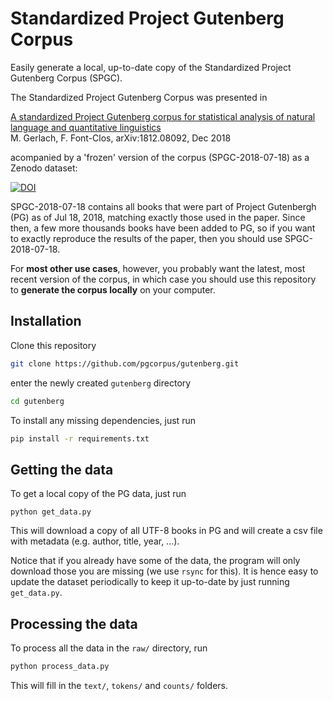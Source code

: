 # Standardized Project Gutenberg Corpus
Easily generate a local, up-to-date copy of the Standardized Project Gutenberg Corpus (SPGC).

The Standardized Project Gutenberg Corpus was presented in 

[A standardized Project Gutenberg corpus for statistical analysis of natural language and quantitative linguistics](https://arxiv.org/abs/1812.08092)  
M. Gerlach, F. Font-Clos, arXiv:1812.08092, Dec 2018

acompanied by a 'frozen' version of the corpus (SPGC-2018-07-18) as a Zenodo dataset: 

[![DOI](https://zenodo.org/badge/DOI/10.5281/zenodo.2422560.svg)](https://doi.org/10.5281/zenodo.2422560)

SPGC-2018-07-18 contains all books that were part of Project Gutenbergh (PG) as of Jul 18, 2018, matching exactly those used in the paper. Since then, a few more thousands books have been added to PG, so if you want to exactly reproduce the results of the paper, then you should use SPGC-2018-07-18.

For **most other use cases**, however, you probably want the latest, most recent version of the corpus, in which case you should use this repository to **generate the corpus locally** on your computer.


## Installation
Clone this repository

```bash
git clone https://github.com/pgcorpus/gutenberg.git
```
enter the newly created `gutenberg` directory

```bash
cd gutenberg
```

To install any missing dependencies, just run

```bash
pip install -r requirements.txt
```

## Getting the data
To get a local copy of the PG data, just run
```
python get_data.py
```
This will download a copy of all UTF-8 books in PG and will create a csv file with metadata (e.g. author, title, year, ...).

Notice that if you already have some of the data, the program will only download those you are missing (we use `rsync` for this). It is hence easy to update the dataset periodically to keep it up-to-date by just running `get_data.py`.


## Processing the data
To process all the data in the `raw/` directory, run
```bash
python process_data.py
```
This will fill in the `text/`, `tokens/` and `counts/` folders.



